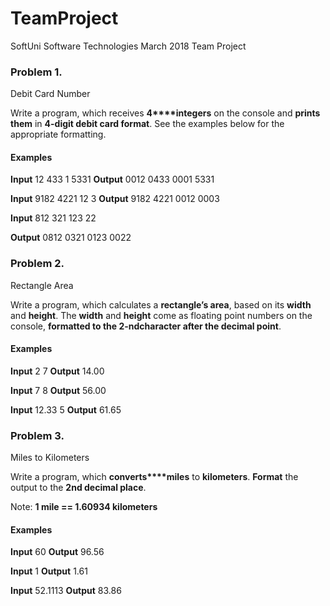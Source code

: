 # TeamProject
SoftUni Software Technologies March 2018 Team Project 

### Problem 1.               
Debit Card Number

Write a program, which receives **4****integers**
on the console and **prints them** in **4-digit debit card format**. See the
examples below for the appropriate formatting.

#### Examples
**Input**
12
433
1
5331
**Output**
0012 0433 0001 5331

**Input**
9182
4221
12
3
**Output**
9182 4221 0012 0003

**Input**
812
321
123
22

**Output**
0812 0321 0123 0022

### Problem 2.               
Rectangle Area

Write a program, which calculates a **rectangle’s area**, 
based on its **width** and **height**. The **width** and **height** 
come as floating point numbers on the console, 
**formatted to the 2-ndcharacter after the decimal point**.

#### Examples
**Input**
2
7
**Output**
14.00

**Input**
7
8
**Output**
56.00

**Input**
12.33
5
**Output**
61.65

### Problem 3.                
Miles to Kilometers

Write a program, which **converts****miles** to **kilometers**. **Format** the output to 
the **2nd decimal place**.

Note: **1
mile == 1.60934 kilometers**

#### Examples

**Input**
60
**Output**
96.56 


**Input**
1
**Output**
1.61 


**Input**
52.1113
**Output**
83.86
